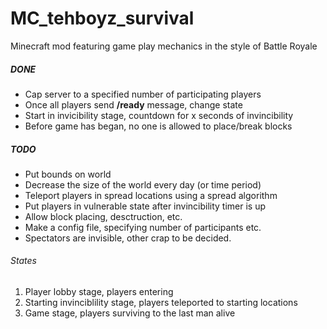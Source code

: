 MC_tehboyz_survival
===================

Minecraft mod featuring game play mechanics in the style of Battle Royale

##### DONE

* Cap server to a specified number of participating players
* Once all players send **/ready** message, change state
* Start in invicibility stage, countdown for x seconds of invincibility
* Before game has began, no one is allowed to place/break blocks

##### TODO

* Put bounds on world
* Decrease the size of the world every day (or time period) 
* Teleport players in spread locations using a spread algorithm
* Put players in vulnerable state after invincibility timer is up
* Allow block placing, desctruction, etc.
* Make a config file, specifying number of participants etc.
* Spectators are invisible, other crap to be decided.

###### States
1. Player lobby stage, players entering
2. Starting invinciblility stage, players teleported to starting locations
3. Game stage, players surviving to the last man alive

